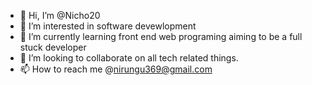 - 👋 Hi, I’m @Nicho20
- 👀 I’m interested in software devewlopment 
- 🌱 I’m currently learning front end web programing aiming to be a full stuck developer
- 💞️ I’m looking to collaborate on all tech related things.
- 📫 How to reach me @nirungu369@gmail.com

<!---
Nicho20/Nicho20 is a ✨ special ✨ repository because its `README.md` (this file) appears on your GitHub profile.
You can click the Preview link to take a look at your changes.
--->
